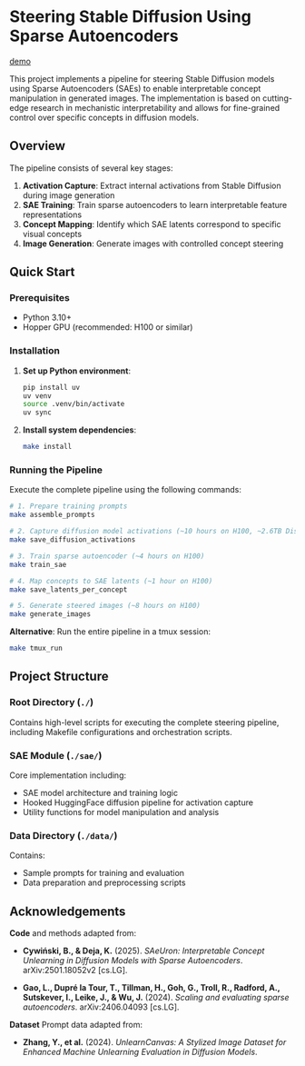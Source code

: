 # Steering Stable Diffusion Using Sparse Autoencoders

[demo](https://steering-demo-app.vercel.app/)

This project implements a pipeline for steering Stable Diffusion models using Sparse Autoencoders (SAEs) to enable interpretable concept manipulation in generated images. The implementation is based on cutting-edge research in mechanistic interpretability and allows for fine-grained control over specific concepts in diffusion models.

## Overview

The pipeline consists of several key stages:

1. **Activation Capture**: Extract internal activations from Stable Diffusion during image generation
2. **SAE Training**: Train sparse autoencoders to learn interpretable feature representations
3. **Concept Mapping**: Identify which SAE latents correspond to specific visual concepts
4. **Image Generation**: Generate images with controlled concept steering

## Quick Start

### Prerequisites

- Python 3.10+
- Hopper GPU (recommended: H100 or similar)

### Installation

1. **Set up Python environment**:

   ```bash
   pip install uv
   uv venv
   source .venv/bin/activate
   uv sync
   ```

2. **Install system dependencies**:
   ```bash
   make install
   ```

### Running the Pipeline

Execute the complete pipeline using the following commands:

```bash
# 1. Prepare training prompts
make assemble_prompts

# 2. Capture diffusion model activations (~10 hours on H100, ~2.6TB Disk)
make save_diffusion_activations

# 3. Train sparse autoencoder (~4 hours on H100)
make train_sae

# 4. Map concepts to SAE latents (~1 hour on H100)
make save_latents_per_concept

# 5. Generate steered images (~8 hours on H100)
make generate_images
```

**Alternative**: Run the entire pipeline in a tmux session:

```bash
make tmux_run
```

## Project Structure

### Root Directory (`./`)

Contains high-level scripts for executing the complete steering pipeline, including Makefile configurations and orchestration scripts.

### SAE Module (`./sae/`)

Core implementation including:

- SAE model architecture and training logic
- Hooked HuggingFace diffusion pipeline for activation capture
- Utility functions for model manipulation and analysis

### Data Directory (`./data/`)

Contains:

- Sample prompts for training and evaluation
- Data preparation and preprocessing scripts

## Acknowledgements

**Code** and methods adapted from:

- **Cywiński, B., & Deja, K.** (2025). _SAeUron: Interpretable Concept Unlearning in Diffusion Models with Sparse Autoencoders_. arXiv:2501.18052v2 [cs.LG].

- **Gao, L., Dupré la Tour, T., Tillman, H., Goh, G., Troll, R., Radford, A., Sutskever, I., Leike, J., & Wu, J.** (2024). _Scaling and evaluating sparse autoencoders_. arXiv:2406.04093 [cs.LG].

**Dataset** Prompt data adapted from:

- **Zhang, Y., et al.** (2024). _UnlearnCanvas: A Stylized Image Dataset for Enhanced Machine Unlearning Evaluation in Diffusion Models_.

